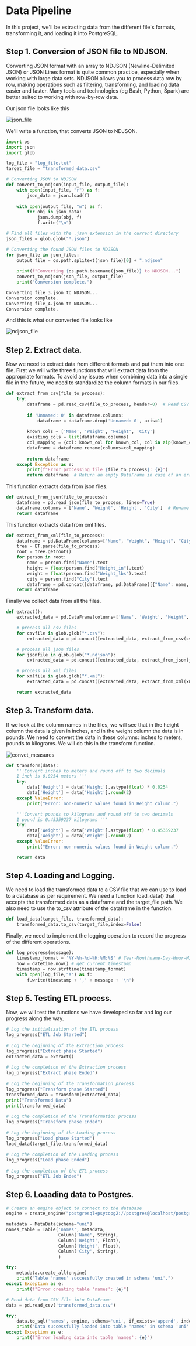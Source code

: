 # Data Pipeline 

In this project, we'll be extracting data from the different file's formats, transforming it, and loading it into PostgreSQL.
## Step 1. Conversion of JSON file to NDJSON.
Converting JSON format with an array to NDJSON (Newline-Delimited JSON) or JSON Lines format is quite common practice, especially when working with large data sets. NDJSON allows you to process data row by row, making operations such as filtering, transforming, and loading data easier and faster. Many tools and technologies (eg Bash, Python, Spark) are better suited to working with row-by-row data.

Our json file looks like this

![json_file](/Python/ETL_2/images/json_file.png)


We'll write a function, that converts JSON to NDJSON.
```python
import os
import json
import glob

log_file = "log_file.txt" 
target_file = "transformed_data.csv" 

# Converting JSON to NDJSON
def convert_to_ndjson(input_file, output_file):
    with open(input_file, "r") as f:
        json_data = json.load(f)
    
    with open(output_file, "w") as f:
        for obj in json_data:
            json.dump(obj, f)
            f.write("\n")

# Find all files with the .json extension in the current directory
json_files = glob.glob("*.json")

# Converting the found JSON files to NDJSON
for json_file in json_files:
    output_file = os.path.splitext(json_file)[0] + ".ndjson"
    
    print(f"Converting {os.path.basename(json_file)} to NDJSON...")
    convert_to_ndjson(json_file, output_file)
    print("Conversion complete.")
```
```python
Converting file_3.json to NDJSON...
Conversion complete.
Converting file_4.json to NDJSON...
Conversion complete.
```
And this is what our converted file looks like

![ndjson_file](/Python/ETL_2/images/ndjson.png)

## Step 2. Extract data.
Now we need to extract data from different formats and put them into one file. First we will write three functions that will extract data from the appropriate formats. To avoid any issues when combining data into a single file in the future, we need to standardize the column formats in our files.

```python
def extract_from_csv(file_to_process):
    try:
        dataframe = pd.read_csv(file_to_process, header=0)  # Read CSV file, first row as headers
        
        if 'Unnamed: 0' in dataframe.columns:
            dataframe = dataframe.drop('Unnamed: 0', axis=1)
        
        known_cols = ['Name', 'Weight', 'Height', 'City']
        existing_cols = list(dataframe.columns)
        col_mapping = {col: known_col for known_col, col in zip(known_cols, existing_cols)}
        dataframe = dataframe.rename(columns=col_mapping)
        
        return dataframe
    except Exception as e:
        print(f"Error processing file {file_to_process}: {e}")
        return dataframe  # Return an empty DataFrame in case of an err
```
This function extracts data from json files.

```python
def extract_from_json(file_to_process):
    dataframe = pd.read_json(file_to_process, lines=True)
    dataframe.columns = ['Name', 'Weight', 'Height', 'City']  # Rename columns
    return dataframe
```
This function extracts data from xml files.

```python
def extract_from_xml(file_to_process):
    dataframe = pd.DataFrame(columns=["Name", "Weight", "Height", "City"])
    tree = ET.parse(file_to_process)
    root = tree.getroot()
    for person in root:
        name = person.find("Name").text
        height = float(person.find("Height_in").text)
        weight = float(person.find("Weight_lbs").text)
        city = person.find("City").text
        dataframe = pd.concat([dataframe, pd.DataFrame([{"Name": name, "Weight": weight, "Height": height, "City": city}])], ignore_index=True)
    return dataframe
```
Finally we collect data from all the files.

```python
def extract():
    extracted_data = pd.DataFrame(columns=['Name', 'Weight', 'Height', 'City'])

    # process all csv files
    for csvfile in glob.glob("*.csv"):
        extracted_data = pd.concat([extracted_data, extract_from_csv(csvfile)], ignore_index=True)

    # process all json files
    for jsonfile in glob.glob("*.ndjson"):
        extracted_data = pd.concat([extracted_data, extract_from_json(jsonfile)], ignore_index=True)

    # process all xml files
    for xmlfile in glob.glob("*.xml"):
        extracted_data = pd.concat([extracted_data, extract_from_xml(xmlfile)], ignore_index=True)

    return extracted_data
```
## Step 3. Transform data.

If we look at the column names in the files, we will see that in the height column the data is given in inches, and in the weight column the data is in pounds. We need to convert the data in these columns: inches to meters, pounds to kilograms. We will do this in the transform function.

![convet_measures](/Python/ETL_2/images/convert_measures.png)

```python
def transform(data):
    '''Convert inches to meters and round off to two decimals
    1 inch is 0.0254 meters '''
    try:
        data['Height'] = data['Height'].astype(float) * 0.0254
        data['Height'] = data['Height'].round(2)
    except ValueError:
        print("Error: non-numeric values found in Height column.")

    '''Convert pounds to kilograms and round off to two decimals
    1 pound is 0.45359237 kilograms '''
    try:
        data['Weight'] = data['Weight'].astype(float) * 0.45359237
        data['Weight'] = data['Weight'].round(2)
    except ValueError:
        print("Error: non-numeric values found in Weight column.")

    return data
```
## Step 4. Loading and Logging.

We need to load the transformed data to a CSV file that we can use to load to a database as per requirement. We need a function load_data() that accepts the transformed data as a dataframe and the target_file path. We also need to use the to_csv attribute of the dataframe in the function. 

```python
def load_data(target_file, transformed_data): 
    transformed_data.to_csv(target_file,index=False) 
```
Finally, we need to implement the logging operation to record the progress of the different operations.

```python
def log_progress(message): 
    timestamp_format = '%Y-%h-%d-%H:%M:%S' # Year-Monthname-Day-Hour-Minute-Second 
    now = datetime.now() # get current timestamp 
    timestamp = now.strftime(timestamp_format) 
    with open(log_file,"a") as f: 
        f.write(timestamp + ',' + message + '\n') 
```
## Step 5. Testing ETL process.

Now, we will test the functions we have developed so far and log our progress along the way. 

```python
# Log the initialization of the ETL process 
log_progress("ETL Job Started") 
 
# Log the beginning of the Extraction process 
log_progress("Extract phase Started") 
extracted_data = extract() 
 
# Log the completion of the Extraction process 
log_progress("Extract phase Ended") 
 
# Log the beginning of the Transformation process 
log_progress("Transform phase Started") 
transformed_data = transform(extracted_data) 
print("Transformed Data") 
print(transformed_data) 
 
# Log the completion of the Transformation process 
log_progress("Transform phase Ended") 
 
# Log the beginning of the Loading process 
log_progress("Load phase Started") 
load_data(target_file,transformed_data) 
 
# Log the completion of the Loading process 
log_progress("Load phase Ended") 
 
# Log the completion of the ETL process 
log_progress("ETL Job Ended")  
```
## Step 6. Loaading data to Postgres.

```python
# Create an engine object to connect to the database
engine = create_engine("postgresql+psycopg2://postgres@localhost/postgres")

metadata = MetaData(schema="uni")
names_table = Table('names', metadata,
                    Column('Name', String),
                    Column('Weight', Float),
                    Column('Height', Float),
                    Column('City', String),
                    )

try:
    metadata.create_all(engine)
    print("Table 'names' successfully created in schema 'uni'.")
except Exception as e:
    print(f"Error creating table 'names': {e}")

# Read data from CSV file into DataFrame
data = pd.read_csv('transformed_data.csv')

try:
    data.to_sql('names', engine, schema='uni', if_exists='append', index=False)
    print("Data successfully loaded into table 'names' in schema 'uni'.")
except Exception as e:
    print(f"Error loading data into table 'names': {e}")
```
